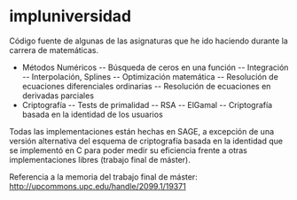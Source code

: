 # impluniversidad

Código fuente de algunas de las asignaturas que he ido haciendo durante la carrera de matemáticas.
- Métodos Numéricos
-- Búsqueda de ceros en una función
-- Integración
-- Interpolación, Splines
-- Optimización matemática
-- Resolución de ecuaciones diferenciales ordinarias
-- Resolución de ecuaciones en derivadas parciales
- Criptografía
-- Tests de primalidad
-- RSA
-- ElGamal
-- Criptografía basada en la identidad de los usuarios

Todas las implementaciones están hechas en SAGE, a excepción de una versión alternativa del esquema de criptografía basada en la identidad que se implementó en C para poder medir su eficiencia frente a otras implementaciones libres (trabajo final de máster).

Referencia a la memoria del trabajo final de máster: http://upcommons.upc.edu/handle/2099.1/19371